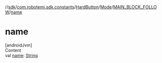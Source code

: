 //[sdk](../../../../../index.md)/[com.robotemi.sdk.constants](../../../index.md)/[HardButton](../../index.md)/[Mode](../index.md)/[MAIN_BLOCK_FOLLOW](index.md)/[name](name.md)



# name  
[androidJvm]  
Content  
val [name](name.md): [String](https://kotlinlang.org/api/latest/jvm/stdlib/kotlin/-string/index.html)  



